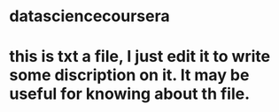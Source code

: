 # datasciencecoursera
# this is txt a file, I just edit it to write some discription on it. It may be useful for knowing about th file. 
